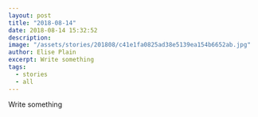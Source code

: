 ```yaml
---
layout: post
title: "2018-08-14"
date: 2018-08-14 15:32:52
description: 
image: "/assets/stories/201808/c41e1fa0825ad38e5139ea154b6652ab.jpg"
author: Elise Plain
excerpt: Write something
tags: 
  - stories
  - all
---
```


Write something
<p></p>

